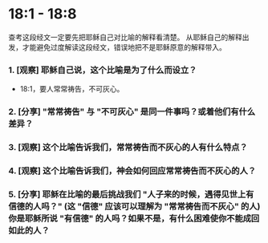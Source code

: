 # 18:1 - 18:8 

查考这段经文一定要先把耶稣自己对比喻的解释看清楚。
从耶稣自己的解释出发，才能避免过度解读这段经文，错误地把不是耶稣原意的解释带入。

### 1. [观察] 耶稣自己说，这个比喻是为了什么而设立？

* 18:1，要人常常祷告，不可灰心。

### 2. [分享] "常常祷告" 与 "不可灰心" 是同一件事吗？或着他们有什么差异？

### 3. [观察] 这个比喻告诉我们，常常祷告而不灰心的人有什么特点？

### 4. [观察] 这个比喻告诉我们，神会如何回应常常祷告而不灰心的人？

### 5. [分享] 耶稣在比喻的最后挑战我们 "人子来的时候，遇得见世上有信德的人吗？" (这 "信德" 应该可以理解为 "常常祷告而不灰心" 的人) 你是耶稣所说 "有信德" 的人吗？如果不是，有什么困难使你不能成回如此的人？
